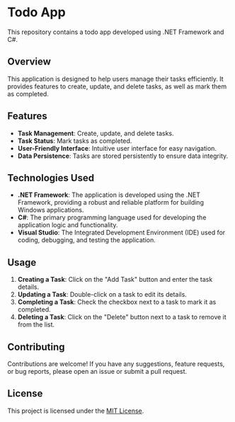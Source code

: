 # Todo App

This repository contains a todo app developed using .NET Framework and C#.

## Overview

This application is designed to help users manage their tasks efficiently. It provides features to create, update, and delete tasks, as well as mark them as completed.

## Features

- **Task Management**: Create, update, and delete tasks.
- **Task Status**: Mark tasks as completed.
- **User-Friendly Interface**: Intuitive user interface for easy navigation.
- **Data Persistence**: Tasks are stored persistently to ensure data integrity.

## Technologies Used

- **.NET Framework**: The application is developed using the .NET Framework, providing a robust and reliable platform for building Windows applications.
- **C#**: The primary programming language used for developing the application logic and functionality.
- **Visual Studio**: The Integrated Development Environment (IDE) used for coding, debugging, and testing the application.
  
## Usage

1. **Creating a Task**: Click on the "Add Task" button and enter the task details.
2. **Updating a Task**: Double-click on a task to edit its details.
3. **Completing a Task**: Check the checkbox next to a task to mark it as completed.
4. **Deleting a Task**: Click on the "Delete" button next to a task to remove it from the list.

## Contributing

Contributions are welcome! If you have any suggestions, feature requests, or bug reports, please open an issue or submit a pull request.

## License

This project is licensed under the [MIT License](LICENSE).
